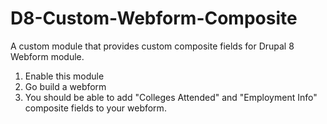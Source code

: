 # D8-Custom-Webform-Composite
A custom module that provides custom composite fields for Drupal 8 Webform module.

1. Enable this module
2. Go build a webform
3. You should be able to add "Colleges Attended" and "Employment Info" composite fields to your webform. 

